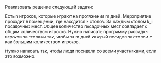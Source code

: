 Реализовать решение следующей задачи:

Есть n игроков, которые играют на протяжении m дней.
Мероприятие проходит в помещении, где находится k столов. За каждым столом k_i посадочных мест.
Общее количество посадочных мест совпадает с общим количеством игроков.
Нужно написать программу рассадки игроков за столами так, чтобы за m дней каждый посидел за столом с как большим количеством игроков.

Нужно написать так, чтобы люди посидели со всеми участниками, если это возможно.